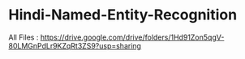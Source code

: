 # Hindi-Named-Entity-Recognition
All Files : https://drive.google.com/drive/folders/1Hd91Zon5qgV-80LMGnPdLr9KZqRt3ZS9?usp=sharing
